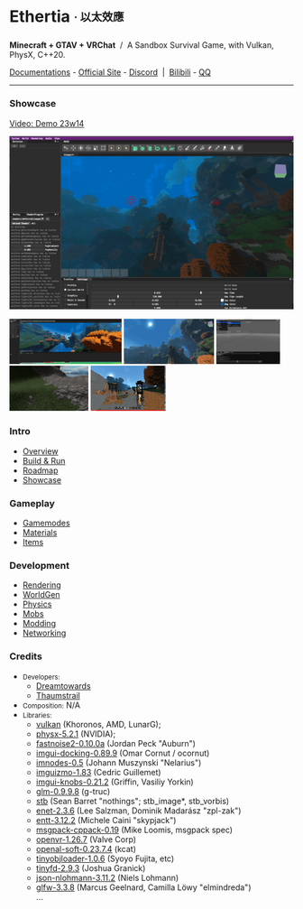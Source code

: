 <!-- <img height="130" align="right" src="https://github.com/Dreamtowards/Ethertia/raw/main/run/screenshots/_figures/ethertia-poster0225d4-lres.jpg"> -->

# Ethertia <sub><sup>· 以太效應</sup></sub>

__Minecraft + GTAV + VRChat__ &nbsp;/&nbsp; A Sandbox Survival Game, with Vulkan, PhysX, C++20.

[Documentations](https://docs.ethertia.com) - 
[Official Site](https://ethertia.com) - 
[Discord](https://discord.gg/k7ssbPJQnp) &nbsp;|&nbsp;
[Bilibili](https://space.bilibili.com/19483166) - 
[QQ](https://jq.qq.com/?_wv=1027&k=tgM29oDM)

---


### Showcase

[Video: Demo 23w14](https://www.bilibili.com/video/BV1ov4y1H7Eo)

![](https://raw.githubusercontent.com/Dreamtowards/Ethertia/main/run/screenshots/qs230402.png)


<img style="height: 80px;" src="https://github.com/Dreamtowards/Ethertia/raw/main/run/screenshots/Screen Shot 2023-04-03 at 12.00.07 AM.png"> <img style="height: 80px;" src="https://github.com/Dreamtowards/Ethertia/raw/main/run/screenshots/qs230401.png"> <img style="height: 80px;" src="https://github.com/Dreamtowards/Ethertia/raw/main/run/screenshots/qs230310-1.png"> <img style="height: 80px;" src="https://github.com/Dreamtowards/Ethertia/raw/main/run/screenshots/qs221130.png"> <img style="height: 80px;" src="https://github.com/Dreamtowards/Ethertia/raw/main/run/screenshots/_figures/23u07.png"> 


### **Intro**

- [Overview](//docs.ethertia.com/intro)
- [Build & Run](//docs.ethertia.com/intro/build-run)
- [Roadmap](//docs.ethertia.com/intro/roadmap)
- [Showcase](//docs.ethertia.com/intro/showcase)

### **Gameplay**

- [Gamemodes]()
- [Materials]()
- [Items]()

### **Development**

- [Rendering]()
- [WorldGen]()
- [Physics]()
- [Mobs]()
- [Modding]()
- [Networking]()

### **Credits**

- <small>Developers:</small>   
  - [Dreamtowards](https://elytra.dev/~pris)  
  - [Thaumstrail](https://github.com/thaumstrial)
- <small>Composition:</small> N/A
- <small>Libraries:</small>   
  - [vulkan](https://www.vulkan.org/) (Khoronos, AMD, LunarG);   
  - [physx-5.2.1](https://github.com/NVIDIA-Omniverse/PhysX) (NVIDIA);  
  - [fastnoise2-0.10.0a](https://github.com/Auburn/FastNoise2) (Jordan Peck "Auburn")  
  - [imgui-docking-0.89.9](https://github.com/ocornut/imgui/tree/docking) (Omar Cornut / ocornut)  
  - [imnodes-0.5](https://github.com/Nelarius/imnodes) (Johann Muszynski "Nelarius")  
  - [imguizmo-1.83](https://github.com/CedricGuillemet/ImGuizmo) (Cedric Guillemet)  
  - [imgui-knobs-0.21.2](https://github.com/DGriffin91/imgui-rs-knobs) (Griffin, Vasiliy Yorkin)  
  - [glm-0.9.9.8](https://github.com/g-truc/glm) (g-truc)  
  - [stb](https://github.com/nothings/stb) (Sean Barret "nothings"; stb_image*, stb_vorbis)  
  - [enet-2.3.6](https://github.com/zpl-c/enet) (Lee Salzman, Dominik Madarász "zpl-zak")  
  - [entt-3.12.2](https://github.com/skypjack/entt) (Michele Caini "skypjack")  
  - [msgpack-cppack-0.19](https://github.com/mikeloomisgg/cppack) (Mike Loomis, msgpack spec)  
  - [openvr-1.26.7](https://github.com/ValveSoftware/openvr) (Valve Corp)  
  - [openal-soft-0.23.7.4](https://github.com/kcat/openal-soft) (kcat)  
  - [tinyobjloader-1.0.6](https://github.com/tinyobjloader/tinyobjloader) (Syoyo Fujita, etc)  
  - [tinyfd-2.9.3](https://github.com/native-toolkit/libtinyfiledialogs) (Joshua Granick)  
  - [json-nlohmann-3.11.2](https://github.com/nlohmann/json) (Niels Lohmann)  
  - [glfw-3.3.8](https://github.com/glfw/glfw) (Marcus Geelnard, Camilla Löwy "elmindreda")  
... 

